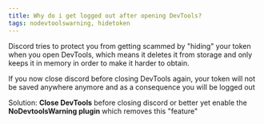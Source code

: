 ```yaml
---
title: Why do i get logged out after opening DevTools?
tags: nodevtoolswarning, hidetoken
---
```


Discord tries to protect you from getting scammed by "hiding" your token when you open DevTools, which means it deletes it from storage and only keeps it in memory in order to make it harder to obtain.

If you now close discord before closing DevTools again, your token will not be saved anywhere anymore and as a consequence you will be logged out

Solution: **Close DevTools** before closing discord or better yet enable the **NoDevtoolsWarning plugin** which removes this "feature"
